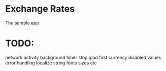 # Exchange Rates

The sample app

# TODO:
network activity
background timer stop
ipad
first currency disabled values
error handling
localize string
fonts sizes etc
